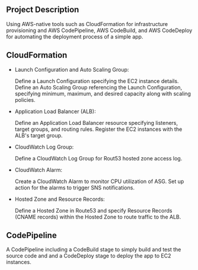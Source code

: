 ## Project Description

Using AWS-native tools such as CloudFormation for infrastructure provisioning and AWS CodePipeline, AWS CodeBuild, and AWS CodeDeploy for automating the deployment process of a simple app. 

## CloudFormation

* Launch Configuration and Auto Scaling Group:

  Define a Launch Configuration specifying the EC2 instance details.
  Define an Auto Scaling Group referencing the Launch Configuration, specifying minimum, maximum, and desired capacity along with scaling policies.

* Application Load Balancer (ALB):

  Define an Application Load Balancer resource specifying listeners, target groups, and routing rules.
  Register the EC2 instances with the ALB's target group.

* CloudWatch Log Group:

  Define a CloudWatch Log Group for Rout53 hosted zone access log.

* CloudWatch Alarm:

  Create a CloudWatch Alarm to monitor CPU utilization of ASG.
  Set up action for the alarms to trigger SNS notifications.

* Hosted Zone and Resource Records:

  Define a Hosted Zone in Route53 and specify Resource Records (CNAME records) within the Hosted Zone to route traffic to the ALB.

## CodePipeline

  A CodePipeline including a CodeBuild stage to simply build and test the source code and and a CodeDeploy stage to deploy the app to EC2 instances.
